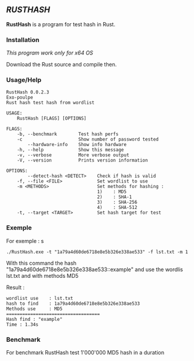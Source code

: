 ## *RUSTHASH* ##

**RustHash** is a program for test hash in Rust.

### Installation ###

*This program work only for x64 OS*

Download the Rust source and compile then.

### Usage/Help ###
```
RustHash 0.0.2.3
Exo-poulpe
Rust hash test hash from wordlist

USAGE:
    RustHash [FLAGS] [OPTIONS]

FLAGS:
    -b, --benchmark        Test hash perfs
    -c                     Show number of password tested
        --hardware-info    Show info hardware
    -h, --help             Show this message
    -v, --verbose          More verbose output
    -V, --version          Prints version information

OPTIONS:
        --detect-hash <DETECT>    Check if hash is valid
    -f, --file <FILE>             Set wordlist to use
    -m <METHODS>                  Set methods for hashing :
                                  1)    : MD5
                                  2)    : SHA-1
                                  3)    : SHA-256
                                  4)    : SHA-512
    -t, --target <TARGET>         Set hash target for test
```
### Exemple ###
For exemple : s
```
./RustHash.exe -t "1a79a4d60de6718e8e5b326e338ae533" -f lst.txt -m 1
```
With this command the hash "1a79a4d60de6718e8e5b326e338ae533::example" and use the wordlis lst.txt and with methods MD5

Result : 
```
wordlist use    : lst.txt
hash to find    : 1a79a4d60de6718e8e5b326e338ae533
Methods use     : MD5
===================================
Hash find : "example"
Time : 1.34s
```
### Benchmark ###
For benchmark RustHash test 1'000'000 MD5 hash in a duration
